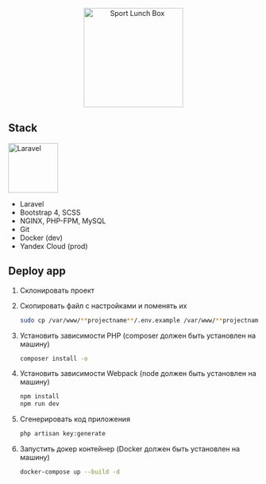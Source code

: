 <p align="center"><img src="http://84.201.189.102/img/logo.png" alt="Sport Lunch Box" width="200"></p>

## Stack

<img src="https://res.cloudinary.com/dtfbvvkyp/image/upload/v1566331377/laravel-logolockup-cmyk-red.svg" width="100" alt="Laravel">

- Laravel 
- Bootstrap 4, SCSS
- NGINX, PHP-FPM, MySQL
- Git
- Docker (dev)
- Yandex Cloud (prod)

## Deploy app

1. Склонировать проект
2. Скопировать файл с настройками и поменять их

    ```bash
    sudo cp /var/www/**projectname**/.env.example /var/www/**projectname**/.env
    ```

3. Установить зависимости PHP (composer должен быть установлен на машину)

    ```bash
    composer install -o
    ```

4. Установить зависимости Webpack (node должен быть установлен на машину)

    ```bash
    npm install
    npm run dev
    ```

5. Сгенерировать код приложения

    ```bash
    php artisan key:generate
    ```

6. Запустить докер контейнер (Docker должен быть установлен на машину)

    ```bash
    docker-compose up --build -d
    ```